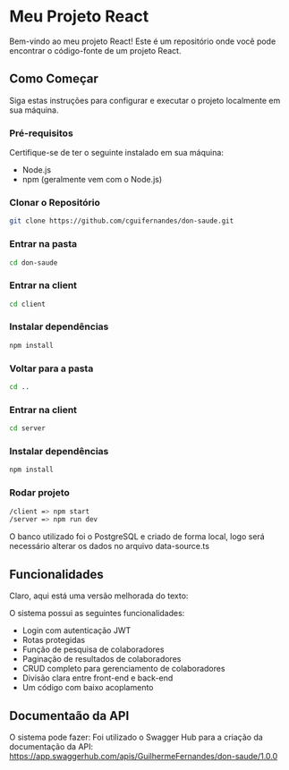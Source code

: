 # Meu Projeto React

Bem-vindo ao meu projeto React! Este é um repositório onde você pode encontrar o código-fonte de um projeto React.

## Como Começar

Siga estas instruções para configurar e executar o projeto localmente em sua máquina.

### Pré-requisitos

Certifique-se de ter o seguinte instalado em sua máquina:

- Node.js
- npm (geralmente vem com o Node.js)

### Clonar o Repositório

```bash
git clone https://github.com/cguifernandes/don-saude.git
```

### Entrar na pasta
```bash
cd don-saude
```

### Entrar na client
```bash
cd client
```

### Instalar dependências
```bash
npm install
```

### Voltar para a pasta
```bash
cd ..
```

### Entrar na client
```bash
cd server
```

### Instalar dependências
```bash
npm install
```

### Rodar projeto
```bash
/client => npm start
/server => npm run dev
```

O banco utilizado foi o PostgreSQL e criado de forma local, logo será necessário alterar os dados no arquivo data-source.ts

## Funcionalidades

Claro, aqui está uma versão melhorada do texto:

O sistema possui as seguintes funcionalidades:

- Login com autenticação JWT
- Rotas protegidas
- Função de pesquisa de colaboradores
- Paginação de resultados de colaboradores
- CRUD completo para gerenciamento de colaboradores
- Divisão clara entre front-end e back-end
- Um código com baixo acoplamento

## Documentaão da API

O sistema pode fazer:
Foi utilizado o Swagger Hub para a criação da documentação da API: https://app.swaggerhub.com/apis/GuilhermeFernandes/don-saude/1.0.0
